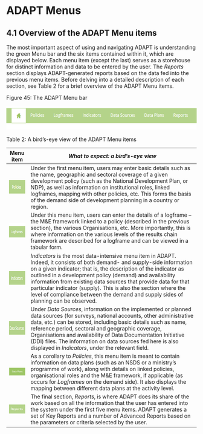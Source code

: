 # **ADAPT Menus** <!-- {docsify-ignore} -->

## 4.1 Overview of the ADAPT Menu items

The most important aspect of using and navigating ADAPT is understanding
the green Menu bar and the six items contained within it, which are
displayed below. Each menu item (except the last) serves as a storehouse
for distinct information and data to be entered by the user. The
*Reports* section displays ADAPT-generated reports based on the data fed
into the previous menu items. Before delving into a detailed description
of each section, see Table 2 for a brief overview of the ADAPT Menu
items.

<span id="_Toc7208848" class="anchor"></span>Figure 45: The ADAPT Menu
bar

<img src="ADAPTmedia\media\image45.png" style="width:6.14386in;height:0.64876in" />

Table 2: A bird’s-eye view of the ADAPT Menu items

| **Menu item**                                                                       | *What to expect: a bird’s-eye view*                                                                                                                                                                                                                                                                                                                                                                                                                                                |
|-------------------------------------------------------------------------------------|------------------------------------------------------------------------------------------------------------------------------------------------------------------------------------------------------------------------------------------------------------------------------------------------------------------------------------------------------------------------------------------------------------------------------------------------------------------------------------|
| <img src="ADAPTmedia\media\image46.png" style="width:0.79097in;height:0.38194in" /> | Under the first menu item, users may enter basic details such as the name, geographic and sectoral coverage of a given development policy (such as the National Development Plan, or NDP), as well as information on institutional roles, linked logframes, mapping with other policies, etc. This forms the basis of the demand side of development planning in a country or region.                                                                                              |
| <img src="ADAPTmedia\media\image47.png" style="width:0.79097in;height:0.38194in" /> | Under this menu item, users can enter the details of a logframe – the M&E framework linked to a policy (described in the previous section), the various Organisations, etc. More importantly, this is where information on the various levels of the results chain framework are described for a logframe and can be viewed in a tabular form.                                                                                                                                     |
| <img src="ADAPTmedia\media\image48.png" style="width:0.78194in;height:0.39097in" /> | *Indicators* is the most data-intensive menu item in ADAPT. Indeed, it consists of both demand- and supply-side information on a given indicator; that is, the description of the indicator as outlined in a development policy (demand) and availability information from existing data sources that provide data for that particular indicator (supply). This is also the section where the level of compliance between the demand and supply sides of planning can be observed. |
| <img src="ADAPTmedia\media\image49.png" style="width:0.8in;height:0.37361in" />     | Under *Data Sources*, information on the implemented or planned data sources (for surveys, national accounts, other administrative data, etc.) can be stored, including basic details such as name, reference period, sectoral and geographic coverage, Organisations and availability of Data Documentation Initiative (DDI) files. The information on data sources fed here is also displayed in *Indicators*, under the relevant field.                                         |
| <img src="ADAPTmedia\media\image50.png" style="width:0.81736in;height:0.22569in" /> | As a corollary to *Policies*, this menu item is meant to contain information on data plans (such as an NSDS or a ministry’s programme of work), along with details on linked policies, organisational roles and the M&E framework, if applicable (as occurs for *Logframes* on the demand side). It also displays the mapping between different data plans at the activity level.                                                                                                  |
| <img src="ADAPTmedia\media\image51.png" style="width:0.70833in;height:0.26597in" /> | The final section, *Reports*, is where ADAPT does its share of the work based on all the information that the user has entered into the system under the first five menu items. ADAPT generates a set of Key Reports and a number of Advanced Reports based on the parameters or criteria selected by the user.                                                                                                                                                                    |

